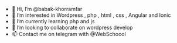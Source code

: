 - 👋 Hi, I’m @babak-khorramfar
- 👀 I’m interested in Wordpress , php , html , css , Angular and Ionic
- 🌱 I’m currently learning php and js
- 💞️ I’m looking to collaborate on wordpress develop
- 📫 Contact me on telegram with @WebSchoool

<!---
babak-khorramfar/babak-khorramfar is a ✨ special ✨ repository because its `README.md` (this file) appears on your GitHub profile.
You can click the Preview link to take a look at your changes.
--->
